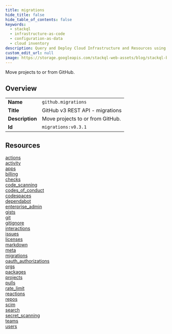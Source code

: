 ```yaml
---
title: migrations
hide_title: false
hide_table_of_contents: false
keywords:
  - stackql
  - infrastructure-as-code
  - configuration-as-data
  - cloud inventory
description: Query and Deploy Cloud Infrastructure and Resources using SQL
custom_edit_url: null
image: https://storage.googleapis.com/stackql-web-assets/blog/stackql-blog-post-featured-image.png
---
```

Move projects to or from GitHub.  
    

## Overview
<table><tbody>
<tr><td><b>Name</b></td><td><code>github.migrations</code></td></tr>
<tr><td><b>Title</b></td><td>GitHub v3 REST API - migrations</td></tr>
<tr><td><b>Description</b></td><td>Move projects to or from GitHub.</td></tr>
<tr><td><b>Id</b></td><td><code>migrations:v0.3.1</code></td></tr>
</tbody></table>

## Resources
<div class="row">
<div class="providerDocColumn">
<a href="/providers/github/migrations/actions/index.md">actions</a><br />
<a href="/providers/github/migrations/activity/index.md">activity</a><br />
<a href="/providers/github/migrations/apps/index.md">apps</a><br />
<a href="/providers/github/migrations/billing/index.md">billing</a><br />
<a href="/providers/github/migrations/checks/index.md">checks</a><br />
<a href="/providers/github/migrations/code_scanning/index.md">code_scanning</a><br />
<a href="/providers/github/migrations/codes_of_conduct/index.md">codes_of_conduct</a><br />
<a href="/providers/github/migrations/codespaces/index.md">codespaces</a><br />
<a href="/providers/github/migrations/dependabot/index.md">dependabot</a><br />
<a href="/providers/github/migrations/enterprise_admin/index.md">enterprise_admin</a><br />
<a href="/providers/github/migrations/gists/index.md">gists</a><br />
<a href="/providers/github/migrations/git/index.md">git</a><br />
<a href="/providers/github/migrations/gitignore/index.md">gitignore</a><br />
<a href="/providers/github/migrations/interactions/index.md">interactions</a><br />
<a href="/providers/github/migrations/issues/index.md">issues</a><br />
<a href="/providers/github/migrations/licenses/index.md">licenses</a><br />
</div>
<div class="providerDocColumn">
<a href="/providers/github/migrations/markdown/index.md">markdown</a><br />
<a href="/providers/github/migrations/meta/index.md">meta</a><br />
<a href="/providers/github/migrations/migrations/index.md">migrations</a><br />
<a href="/providers/github/migrations/oauth_authorizations/index.md">oauth_authorizations</a><br />
<a href="/providers/github/migrations/orgs/index.md">orgs</a><br />
<a href="/providers/github/migrations/packages/index.md">packages</a><br />
<a href="/providers/github/migrations/projects/index.md">projects</a><br />
<a href="/providers/github/migrations/pulls/index.md">pulls</a><br />
<a href="/providers/github/migrations/rate_limit/index.md">rate_limit</a><br />
<a href="/providers/github/migrations/reactions/index.md">reactions</a><br />
<a href="/providers/github/migrations/repos/index.md">repos</a><br />
<a href="/providers/github/migrations/scim/index.md">scim</a><br />
<a href="/providers/github/migrations/search/index.md">search</a><br />
<a href="/providers/github/migrations/secret_scanning/index.md">secret_scanning</a><br />
<a href="/providers/github/migrations/teams/index.md">teams</a><br />
<a href="/providers/github/migrations/users/index.md">users</a><br />
</div>
</div>
